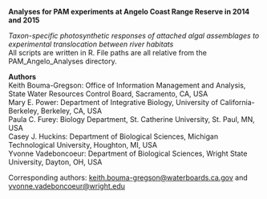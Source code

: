 <b>Analyses for PAM experiments at Angelo Coast Range Reserve in 2014 and 2015</b>

<i>Taxon-specific photosynthetic responses of attached algal assemblages to experimental translocation between river habitats</i>  
All scripts are written in R. File paths are all relative from the PAM_Angelo_Analyses directory.

<b>Authors</b>  
Keith Bouma-Gregson: Office of Information Management and Analysis, State Water Resources Control Board, Sacramento, CA, USA  
Mary E. Power: Department of Integrative Biology, University of California-Berkeley, Berkeley, CA, USA  
Paula C. Furey: Biology Department, St. Catherine University, St. Paul, MN, USA  
Casey J. Huckins: Department of Biological Sciences, Michigan Technological University, Houghton, MI, USA  
Yvonne Vadeboncoeur: Department of Biological Sciences, Wright State University, Dayton, OH, USA  

Corresponding authors: keith.bouma-gregson@waterboards.ca.gov and yvonne.vadeboncoeur@wright.edu
